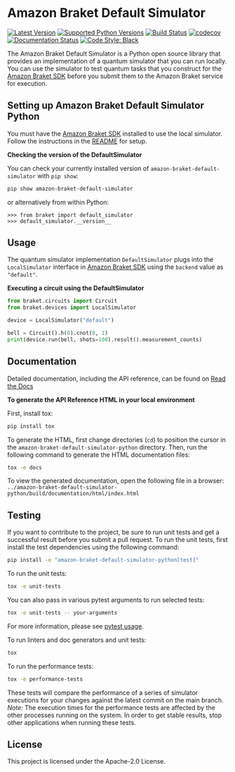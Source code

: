 # Amazon Braket Default Simulator

[![Latest Version](https://img.shields.io/pypi/v/amazon-braket-default-simulator.svg)](https://pypi.python.org/pypi/amazon-braket-default-simulator)
[![Supported Python Versions](https://img.shields.io/pypi/pyversions/amazon-braket-default-simulator.svg)](https://pypi.python.org/pypi/amazon-braket-default-simulator)
[![Build Status](https://img.shields.io/github/workflow/status/aws/amazon-braket-default-simulator-python/Python%20package/main?logo=github)](https://github.com/aws/amazon-braket-default-simulator-python/actions?query=workflow%3A%22Python+package%22)
[![codecov](https://codecov.io/gh/aws/amazon-braket-default-simulator-python/branch/main/graph/badge.svg?token=FZEG1AQU3S)](https://codecov.io/gh/aws/amazon-braket-default-simulator-python)
[![Documentation Status](https://img.shields.io/readthedocs/amazon-braket-default-simulator-python.svg?logo=read-the-docs)](https://amazon-braket-default-simulator-python.readthedocs.io/en/latest/?badge=latest)
[![Code Style: Black](https://img.shields.io/badge/code_style-black-000000.svg)](https://github.com/psf/black)

The Amazon Braket Default Simulator is a Python open source library that provides an implementation of a quantum simulator 
that you can run locally. You can use the simulator to test quantum tasks that you construct for the [Amazon Braket SDK](https://github.com/aws/amazon-braket-sdk-python)
before you submit them to the Amazon Braket service for execution.

## Setting up Amazon Braket Default Simulator Python
You must have the [Amazon Braket SDK](https://github.com/aws/amazon-braket-sdk-python) installed to use the local simulator.
Follow the instructions in the [README](https://github.com/aws/amazon-braket-sdk-python/blob/main/README.md) for setup.

**Checking the version of the DefaultSimulator**

You can check your currently installed version of `amazon-braket-default-simulator` with `pip show`:

```bash
pip show amazon-braket-default-simulator
```

or alternatively from within Python:

```
>>> from braket import default_simulator
>>> default_simulator.__version__
```

## Usage
The quantum simulator implementation `DefaultSimulator` plugs into the `LocalSimulator` interface in 
[Amazon Braket SDK](https://github.com/aws/amazon-braket-sdk-python) using the `backend` value as `"default"`. 

**Executing a circuit using the DefaultSimulator**
```python
from braket.circuits import Circuit
from braket.devices import LocalSimulator

device = LocalSimulator("default")

bell = Circuit().h(0).cnot(0, 1)
print(device.run(bell, shots=100).result().measurement_counts)
```

## Documentation

Detailed documentation, including the API reference, can be found on [Read the Docs](https://amazon-braket-default-simulator-python.readthedocs.io/en/latest/)

**To generate the API Reference HTML in your local environment**

First, install tox:

```bash
pip install tox
```

To generate the HTML, first change directories (`cd`) to position the cursor in the `amazon-braket-default-simulator-python` directory. Then, run the following command to generate the HTML documentation files:

```bash
tox -e docs
```

To view the generated documentation, open the following file in a browser:
`../amazon-braket-default-simulator-python/build/documentation/html/index.html`

## Testing

If you want to contribute to the project, be sure to run unit tests and get a successful result 
before you submit a pull request. To run the unit tests, first install the test dependencies using the following command:

```bash
pip install -e "amazon-braket-default-simulator-python[test]"
```

To run the unit tests:

```bash
tox -e unit-tests
```

You can also pass in various pytest arguments to run selected tests:

```bash
tox -e unit-tests -- your-arguments
```

For more information, please see [pytest usage](https://docs.pytest.org/en/stable/usage.html).

To run linters and doc generators and unit tests:

```bash
tox
```

To run the performance tests:

```bash
tox -e performance-tests
```

These tests will compare the performance of a series of simulator executions for your changes against the latest commit on the main branch.
*Note*: The execution times for the performance tests are affected by the other processes running on the system.
In order to get stable results, stop other applications when running these tests.

## License

This project is licensed under the Apache-2.0 License.

